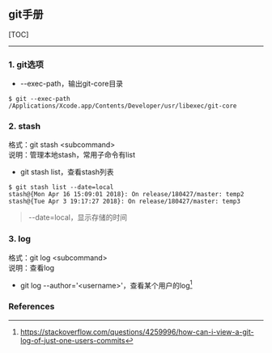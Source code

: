 ## git手册

[TOC]



----------------------





### 1. git选项

* --exec-path，输出git-core目录

```
$ git --exec-path
/Applications/Xcode.app/Contents/Developer/usr/libexec/git-core
```



### 2. stash

格式：git stash \<subcommand\>    
说明：管理本地stash，常用子命令有list

- git stash list，查看stash列表

```
$ git stash list --date=local
stash@{Mon Apr 16 15:09:01 2018}: On release/180427/master: temp2
stash@{Tue Apr 3 19:17:27 2018}: On release/180427/master: temp3
```

> --date=local，显示存储的时间





### 3. log

格式：git log \<subcommand\>    
说明：查看log

- git log --author='\<username\>'，查看某个用户的log[^1]





### References

[^1]: https://stackoverflow.com/questions/4259996/how-can-i-view-a-git-log-of-just-one-users-commits 